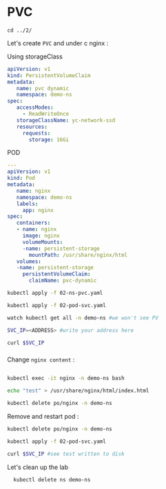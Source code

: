 # PVC

```
cd ../2/
```

Let's create `PVC` and under c nginx :

Using storageClass

```yaml
apiVersion: v1
kind: PersistentVolumeClaim
metadata:
   name: pvc dynamic
   namespace: demo-ns
spec:
   accessModes:
     - ReadWriteOnce
   storageClassName: yc-network-ssd
   resources:
     requests:
       storage: 16Gi
```

POD
```yaml
---
apiVersion: v1
kind: Pod
metadata:
   name: nginx
   namespace: demo-ns
   labels:
     app: nginx
spec:
   containers:
   - name: nginx
     image: nginx
     volumeMounts:
     -name: persistent-storage
       mountPath: /usr/share/nginx/html
   volumes:
   -name: persistent-storage
     persistentVolumeClaim:
       claimName: pvc-dynamic
```

```sh
kubectl apply -f 02-ns-pvc.yaml

kubectl apply -f 02-pod-svc.yaml

watch kubectl get all -n demo-ns #we won't see PV

SVC_IP=<ADDRESS> #write your address here

curl $SVC_IP

```

###

Change `nginx content` :

```sh

kubectl exec -it nginx -n demo-ns bash

echo "test" > /usr/share/nginx/html/index.html

kubectl delete po/nginx -n demo-ns

```

Remove and restart pod :


```sh
kubectl delete po/nginx -n demo-ns

kubectl apply -f 02-pod-svc.yaml

curl $SVC_IP #see test written to disk

```


Let's clean up the lab

```sh
  kubectl delete ns demo-ns
  ```